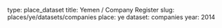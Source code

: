 type: place_dataset
title: Yemen / Company Register
slug: places/ye/datasets/companies
place: ye
dataset: companies
year: 2014
